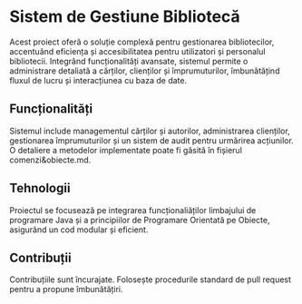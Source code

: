 # Sistem de Gestiune Bibliotecă

Acest proiect oferă o soluție complexă pentru gestionarea bibliotecilor, accentuând eficiența și accesibilitatea pentru utilizatori și personalul bibliotecii. Integrând funcționalități avansate, sistemul permite o administrare detaliată a cărților, clienților și împrumuturilor, îmbunătățind fluxul de lucru și interacțiunea cu baza de date.

## Funcționalități 

Sistemul include managementul cărților și autorilor, administrarea clienților, gestionarea împrumuturilor și un sistem de audit pentru urmărirea acțiunilor. 
O detaliere a metodelor implementate poate fi găsită în fișierul comenzi&obiecte.md.

## Tehnologii

Proiectul se focusează pe integrarea funcționaliăților limbajului de programare Java și a principiilor de Programare Orientată pe Obiecte, asigurând un cod modular și eficient.

## Contribuții

Contribuțiile sunt încurajate. Folosește procedurile standard de pull request pentru a propune îmbunătățiri.

